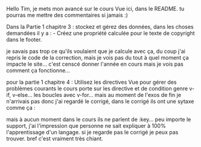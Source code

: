 Hello Tim, je mets mon avancé sur le cours Vue  ici, dans le README.
tu pourras me mettre des commentaires si jamais :)

Dans la Partie 1 chapitre 3 : stockez et gérez des données, dans les choses demandées il y a : 
    - Créez une propriété calculée pour le texte de copyright dans le footer.

je savais pas trop ce qu'ils voulaient que je calcule avec ça, du coup j'ai repris le code de la correction, mais je vois pas du tout à quel moment ça impacte le site... c'est censcé donner l'année en cours mais je vois pas comment ça fonctionne...

pour la partie 1 chapitre 4 : Utilisez les directives Vue pour gérer des problèmes courants
le cours porte sur les directive et de condition genre v-if, v-else... les boucles avec v-for... mais au moment de l'exos de fin je n'arrivais pas donc j'ai regardé le corrigé, dans le corrigé ils ont une sytaxe comme ça : <div v-for="item in simpleMenu" :key="item.name" class="menu-item"> mais à aucun moment dans le cours ils ne parlent de :key... peu importe le support, j'ai l'impression que personne ne sait expliquer à 100% l'apprentissage d'un langage. si je regarde pas le corrigé je peux pas trouver. bref c'est vraiment très chiant.